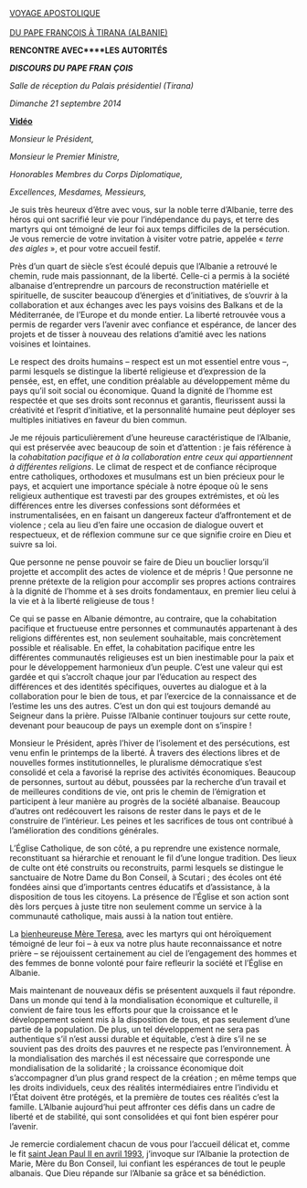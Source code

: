 [VOYAGE APOSTOLIQUE \
\
DU PAPE FRANÇOIS À TIRANA (ALBANIE)](/content/francesco/fr/travels/2014/outside/documents/papa-francesco-albania.html)

**RENCONTRE AVEC****LES AUTORITÉS**

***DISCOURS DU PAPE FRAN** **ÇOIS***

*Salle de réception du Palais présidentiel (Tirana)*

*Dimanche 21 septembre 2014*

**[Vidéo](http://player.rv.va/vaticanplayer.asp?language=it&tic=VA_BZCQBRE7)**

*Monsieur le Président,*

*Monsieur le Premier Ministre,*

*Honorables Membres du Corps Diplomatique,*

*Excellences, Mesdames, Messieurs,*

Je suis très heureux d’être avec vous, sur la noble terre d’Albanie, terre des héros qui ont sacrifié leur vie pour l’indépendance du pays, et terre des martyrs qui ont témoigné de leur foi aux temps difficiles de la persécution. Je vous remercie de votre invitation à visiter votre patrie, appelée « *terre des aigles* », et pour votre accueil festif.

Près d’un quart de siècle s’est écoulé depuis que l’Albanie a retrouvé le chemin, rude mais passionnant, de la liberté. Celle-ci a permis à la société albanaise d’entreprendre un parcours de reconstruction matérielle et spirituelle, de susciter beaucoup d’énergies et d’initiatives, de s’ouvrir à la collaboration et aux échanges avec les pays voisins des Balkans et de la Méditerranée, de l’Europe et du monde entier. La liberté retrouvée vous a permis de regarder vers l’avenir avec confiance et espérance, de lancer des projets et de tisser à nouveau des relations d’amitié avec les nations voisines et lointaines.

Le respect des droits humains – respect est un mot essentiel entre vous –, parmi lesquels se distingue la liberté religieuse et d’expression de la pensée, est, en effet, une condition préalable au développement même du pays qu’il soit social ou économique. Quand la dignité de l’homme est respectée et que ses droits sont reconnus et garantis, fleurissent aussi la créativité et l’esprit d’initiative, et la personnalité humaine peut déployer ses multiples initiatives en faveur du bien commun.

Je me réjouis particulièrement d’une heureuse caractéristique de l’Albanie, qui est préservée avec beaucoup de soin et d’attention : je fais référence à la *cohabitation pacifique et à la collaboration entre ceux qui appartiennent à différentes religions*. Le climat de respect et de confiance réciproque entre catholiques, orthodoxes et musulmans est un bien précieux pour le pays, et acquiert une importance spéciale à notre époque où le sens religieux authentique est travesti par des groupes extrémistes, et où les différences entre les diverses confessions sont déformées et instrumentalisées, en en faisant un dangereux facteur d’affrontement et de violence ; cela au lieu d’en faire une occasion de dialogue ouvert et respectueux, et de réflexion commune sur ce que signifie croire en Dieu et suivre sa loi.

Que personne ne pense pouvoir se faire de Dieu un bouclier lorsqu’il projette et accomplit des actes de violence et de mépris ! Que personne ne prenne prétexte de la religion pour accomplir ses propres actions contraires à la dignité de l’homme et à ses droits fondamentaux, en premier lieu celui à la vie et à la liberté religieuse de tous !

Ce qui se passe en Albanie démontre, au contraire, que la cohabitation pacifique et fructueuse entre personnes et communautés appartenant à des religions différentes est, non seulement souhaitable, mais concrètement possible et réalisable. En effet, la cohabitation pacifique entre les différentes communautés religieuses est un bien inestimable pour la paix et pour le développement harmonieux d’un peuple. C’est une valeur qui est gardée et qui s’accroît chaque jour par l’éducation au respect des différences et des identités spécifiques, ouvertes au dialogue et à la collaboration pour le bien de tous, et par l’exercice de la connaissance et de l’estime les uns des autres. C’est un don qui est toujours demandé au Seigneur dans la prière. Puisse l’Albanie continuer toujours sur cette route, devenant pour beaucoup de pays un exemple dont on s’inspire !

Monsieur le Président, après l’hiver de l’isolement et des persécutions, est venu enfin le printemps de la liberté. À travers des élections libres et de nouvelles formes institutionnelles, le pluralisme démocratique s’est consolidé et cela a favorisé la reprise des activités économiques. Beaucoup de personnes, surtout au début, poussées par la recherche d’un travail et de meilleures conditions de vie, ont pris le chemin de l’émigration et participent à leur manière au progrès de la société albanaise. Beaucoup d’autres ont redécouvert les raisons de rester dans le pays et de le construire de l’intérieur. Les peines et les sacrifices de tous ont contribué à l’amélioration des conditions générales.

L’Église Catholique, de son côté, a pu reprendre une existence normale, reconstituant sa hiérarchie et renouant le fil d’une longue tradition. Des lieux de culte ont été construits ou reconstruits, parmi lesquels se distingue le sanctuaire de Notre Dame du Bon Conseil, à Scutari ; des écoles ont été fondées ainsi que d’importants centres éducatifs et d’assistance, à la disposition de tous les citoyens. La présence de l’Église et son action sont dès lors perçues à juste titre non seulement comme un service à la communauté catholique, mais aussi à la nation tout entière.

La [bienheureuse Mère Teresa](http://www.vatican.va/news_services/liturgy/saints/ns_lit_doc_20031019_madre-teresa_fr.html), avec les martyrs qui ont héroïquement témoigné de leur foi – à eux va notre plus haute reconnaissance et notre prière – se réjouissent certainement au ciel de l’engagement des hommes et des femmes de bonne volonté pour faire refleurir la société et l’Église en Albanie.

Mais maintenant de nouveaux défis se présentent auxquels il faut répondre. Dans un monde qui tend à la mondialisation économique et culturelle, il convient de faire tous les efforts pour que la croissance et le développement soient mis à la disposition de tous, et pas seulement d’une partie de la population. De plus, un tel développement ne sera pas authentique s’il n’est aussi durable et équitable, c’est à dire s’il ne se souvient pas des droits des pauvres et ne respecte pas l’environnement. À la mondialisation des marchés il est nécessaire que corresponde une mondialisation de la solidarité ; la croissance économique doit s’accompagner d’un plus grand respect de la création ; en même temps que les droits individuels, ceux des réalités intermédiaires entre l’individu et l’État doivent être protégés, et la première de toutes ces réalités c’est la famille. L’Albanie aujourd’hui peut affronter ces défis dans un cadre de liberté et de stabilité, qui sont consolidées et qui font bien espérer pour l’avenir.

Je remercie cordialement chacun de vous pour l’accueil délicat et, comme le fit [saint Jean Paul II en avril 1993](http://www.vatican.va/holy_father/john_paul_ii/travels/sub_index1993/trav_albania_fr.htm), j’invoque sur l’Albanie la protection de Marie, Mère du Bon Conseil, lui confiant les espérances de tout le peuple albanais. Que Dieu répande sur l’Albanie sa grâce et sa bénédiction.